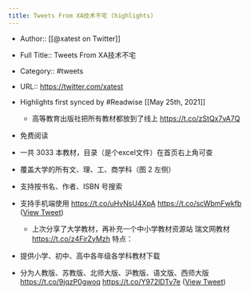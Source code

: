 ```yaml
---
title: Tweets From XA技术不宅 (highlights)
---
```


- Author:: [[@xatest on Twitter]]

- Full Title:: Tweets From XA技术不宅

- Category:: #tweets

- URL:: https://twitter.com/xatest

- Highlights first synced by #Readwise [[May 25th, 2021]]
	 - 高等教育出版社把所有教材都放到了线上
https://t.co/zStQx7vA7Q
- 免费阅读
- 一共 3033 本教材，目录（是个excel文件）在首页右上角可查
- 覆盖大学的所有文、理、工、商学科（图 2 左侧）
- 支持按书名、作者、ISBN 号搜索
- 支持手机端使用 https://t.co/uHvNsU4XpA https://t.co/scWbmFwkfb ([View Tweet](https://twitter.com/xatest/status/1378342711766360064))

	 - 上次分享了大学教材，再补充一个中小学教材资源站
瑞文网教材 https://t.co/z4FirZyMzh
特点：
- 提供小学、初中、高中各年级各学科教材下载
- 分为人教版、苏教版、北师大版、沪教版、语文版、西师大版 https://t.co/9jqzP0gwoq https://t.co/Y972lDTv7e ([View Tweet](https://twitter.com/xatest/status/1379261011295830018))
